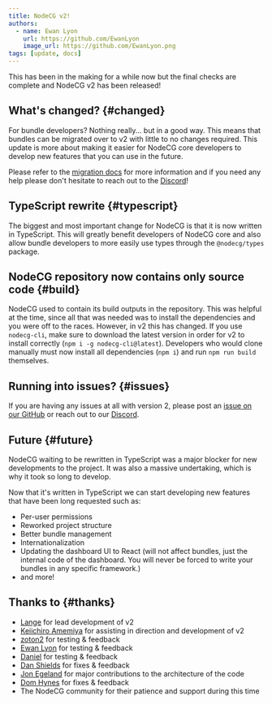 ```yaml
---
title: NodeCG v2!
authors:
  - name: Ewan Lyon
    url: https://github.com/EwanLyon
    image_url: https://github.com/EwanLyon.png
tags: [update, docs]
---
```


This has been in the making for a while now but the final checks are complete and NodeCG v2 has been released!

<!--truncate-->

## What's changed? {#changed}

For bundle developers? Nothing really... but in a good way. This means that bundles can be migrated over to v2 with little to no changes required. This update is more about making it easier for NodeCG core developers to develop new features that you can use in the future.

Please refer to the [migration docs](/docs/migrating/migrating-1.x-to-2.x) for more information and if you need any help please don't hesitate to reach out to the [Discord](https://discord.com/invite/GJ4r8a8)!

## TypeScript rewrite {#typescript}

The biggest and most important change for NodeCG is that it is now written in TypeScript. This will greatly benefit developers of NodeCG core and also allow bundle developers to more easily use types through the `@nodecg/types` package.

## NodeCG repository now contains only source code {#build}

NodeCG used to contain its build outputs in the repository. This was helpful at the time, since all that was needed was to install the dependencies and you were off to the races. However, in v2 this has changed. If you use `nodecg-cli`, make sure to download the latest version in order for v2 to install correctly (`npm i -g nodecg-cli@latest`). Developers who would clone manually must now install all dependencies (`npm i`) and run `npm run build` themselves.

## Running into issues? {#issues}

If you are having any issues at all with version 2, please post an [issue on our GitHub](https://github.com/nodecg/nodecg/issues) or reach out to our [Discord](https://discord.com/invite/GJ4r8a8).

## Future {#future}

NodeCG waiting to be rewritten in TypeScript was a major blocker for new developments to the project. It was also a massive undertaking, which is why it took so long to develop.

Now that it's written in TypeScript we can start developing new features that have been long requested such as:

- Per-user permissions
- Reworked project structure
- Better bundle management
- Internationalization
- Updating the dashboard UI to React (will not affect bundles, just the internal code of the dashboard. You will never be forced to write your bundles in any specific framework.)
- and more!

## Thanks to {#thanks}

- [Lange](https://github.com/alvancamp) for lead development of v2
- [Keiichiro Amemiya](https://github.com/Hoishin) for assisting in direction and development of v2
- [zoton2](https://github.com/zoton2) for testing & feedback
- [Ewan Lyon](https://github.com/EwanLyon) for testing & feedback
- [Daniel](https://github.com/daniel0611) for testing & feedback
- [Dan Shields](https://github.com/Dan-Shields) for fixes & feedback
- [Jon Egeland](https://github.com/faultyserver) for major contributions to the architecture of the code
- [Dom Hynes](https://github.com/DomHynes) for fixes & feedback
- The NodeCG community for their patience and support during this time
